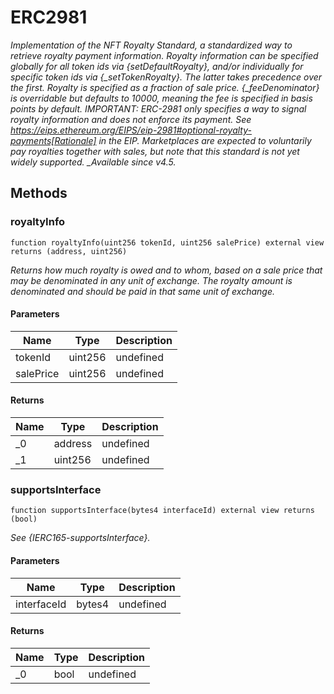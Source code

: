 # ERC2981

_Implementation of the NFT Royalty Standard, a standardized way to retrieve royalty payment information. Royalty information can be specified globally for all token ids via {*setDefaultRoyalty}, and/or individually for specific token ids via {\_setTokenRoyalty}. The latter takes precedence over the first. Royalty is specified as a fraction of sale price. {\_feeDenominator} is overridable but defaults to 10000, meaning the fee is specified in basis points by default. IMPORTANT: ERC-2981 only specifies a way to signal royalty information and does not enforce its payment. See https://eips.ethereum.org/EIPS/eip-2981#optional-royalty-payments[Rationale] in the EIP. Marketplaces are expected to voluntarily pay royalties together with sales, but note that this standard is not yet widely supported. \_Available since v4.5.*_

## Methods

### royaltyInfo

```solidity
function royaltyInfo(uint256 tokenId, uint256 salePrice) external view returns (address, uint256)
```

_Returns how much royalty is owed and to whom, based on a sale price that may be denominated in any unit of exchange. The royalty amount is denominated and should be paid in that same unit of exchange._

#### Parameters

| Name      | Type    | Description |
| --------- | ------- | ----------- |
| tokenId   | uint256 | undefined   |
| salePrice | uint256 | undefined   |

#### Returns

| Name | Type    | Description |
| ---- | ------- | ----------- |
| \_0  | address | undefined   |
| \_1  | uint256 | undefined   |

### supportsInterface

```solidity
function supportsInterface(bytes4 interfaceId) external view returns (bool)
```

_See {IERC165-supportsInterface}._

#### Parameters

| Name        | Type   | Description |
| ----------- | ------ | ----------- |
| interfaceId | bytes4 | undefined   |

#### Returns

| Name | Type | Description |
| ---- | ---- | ----------- |
| \_0  | bool | undefined   |
